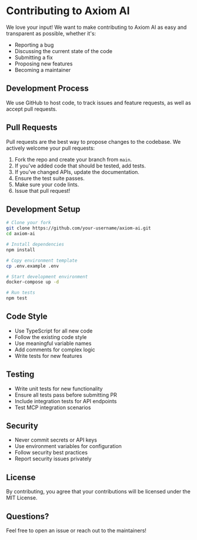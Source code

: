 # Contributing to Axiom AI

We love your input! We want to make contributing to Axiom AI as easy and transparent as possible, whether it's:

- Reporting a bug
- Discussing the current state of the code
- Submitting a fix
- Proposing new features
- Becoming a maintainer

## Development Process

We use GitHub to host code, to track issues and feature requests, as well as accept pull requests.

## Pull Requests

Pull requests are the best way to propose changes to the codebase. We actively welcome your pull requests:

1. Fork the repo and create your branch from `main`.
2. If you've added code that should be tested, add tests.
3. If you've changed APIs, update the documentation.
4. Ensure the test suite passes.
5. Make sure your code lints.
6. Issue that pull request!

## Development Setup

```bash
# Clone your fork
git clone https://github.com/your-username/axiom-ai.git
cd axiom-ai

# Install dependencies
npm install

# Copy environment template
cp .env.example .env

# Start development environment
docker-compose up -d

# Run tests
npm test
```

## Code Style

* Use TypeScript for all new code
* Follow the existing code style
* Use meaningful variable names
* Add comments for complex logic
* Write tests for new features

## Testing

* Write unit tests for new functionality
* Ensure all tests pass before submitting PR
* Include integration tests for API endpoints
* Test MCP integration scenarios

## Security

* Never commit secrets or API keys
* Use environment variables for configuration
* Follow security best practices
* Report security issues privately

## License

By contributing, you agree that your contributions will be licensed under the MIT License.

## Questions?

Feel free to open an issue or reach out to the maintainers!

